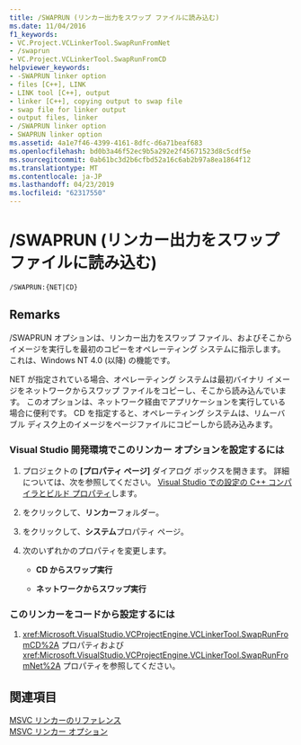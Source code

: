```yaml
---
title: /SWAPRUN (リンカー出力をスワップ ファイルに読み込む)
ms.date: 11/04/2016
f1_keywords:
- VC.Project.VCLinkerTool.SwapRunFromNet
- /swaprun
- VC.Project.VCLinkerTool.SwapRunFromCD
helpviewer_keywords:
- -SWAPRUN linker option
- files [C++], LINK
- LINK tool [C++], output
- linker [C++], copying output to swap file
- swap file for linker output
- output files, linker
- /SWAPRUN linker option
- SWAPRUN linker option
ms.assetid: 4a1e7f46-4399-4161-8dfc-d6a71beaf683
ms.openlocfilehash: bd0b3a46f52ec9b5a292e2f45671523d8c5cdf5e
ms.sourcegitcommit: 0ab61bc3d2b6cfbd52a16c6ab2b97a8ea1864f12
ms.translationtype: MT
ms.contentlocale: ja-JP
ms.lasthandoff: 04/23/2019
ms.locfileid: "62317550"
---
```

# <a name="swaprun-load-linker-output-to-swap-file"></a>/SWAPRUN (リンカー出力をスワップ ファイルに読み込む)

```
/SWAPRUN:{NET|CD}
```

## <a name="remarks"></a>Remarks

/SWAPRUN オプションは、リンカー出力をスワップ ファイル、およびそこからイメージを実行しを最初のコピーをオペレーティング システムに指示します。 これは、Windows NT 4.0 (以降) の機能です。

NET が指定されている場合、オペレーティング システムは最初バイナリ イメージをネットワークからスワップ ファイルをコピーし、そこから読み込んでいます。 このオプションは、ネットワーク経由でアプリケーションを実行している場合に便利です。 CD を指定すると、オペレーティング システムは、リムーバブル ディスク上のイメージをページファイルにコピーしから読み込みます。

### <a name="to-set-this-linker-option-in-the-visual-studio-development-environment"></a>Visual Studio 開発環境でこのリンカー オプションを設定するには

1. プロジェクトの **[プロパティ ページ]** ダイアログ ボックスを開きます。 詳細については、次を参照してください。 [Visual Studio での設定の C++ コンパイラとビルド プロパティ](../working-with-project-properties.md)します。

1. をクリックして、**リンカー**フォルダー。

1. をクリックして、**システム**プロパティ ページ。

1. 次のいずれかのプロパティを変更します。

   - **CD からスワップ実行**

   - **ネットワークからスワップ実行**

### <a name="to-set-this-linker-option-programmatically"></a>このリンカーをコードから設定するには

1. <xref:Microsoft.VisualStudio.VCProjectEngine.VCLinkerTool.SwapRunFromCD%2A> プロパティおよび <xref:Microsoft.VisualStudio.VCProjectEngine.VCLinkerTool.SwapRunFromNet%2A> プロパティを参照してください。

## <a name="see-also"></a>関連項目

[MSVC リンカーのリファレンス](linking.md)<br/>
[MSVC リンカー オプション](linker-options.md)
